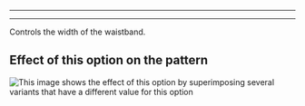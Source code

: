 ***

***

Controls the width of the waistband.

## Effect of this option on the pattern

![This image shows the effect of this option by superimposing several variants that have a different value for this option](charlie\_waistbandwidth\_sample.svg "Effect of this option on the pattern")
